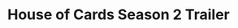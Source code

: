 ---
layout: redirect
title: House of Cards Season 2 Trailer
permalink: /house-cards-season-2-trailer-cant-wait-february-14-2075/
redirect: /videos/house-cards-season-2-trailer/
---